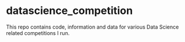 # datascience_competition
This repo contains code, information and data for various Data Science related competitions I run.
